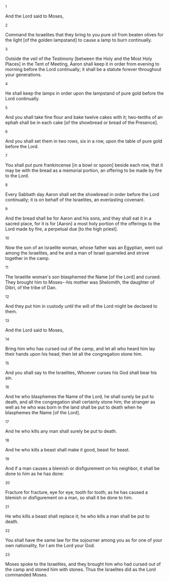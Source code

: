 <sup>1</sup> 

And the Lord said to Moses, 

<sup>2</sup> 

Command the Israelites that they bring to you pure oil from beaten olives for the light [of the golden lampstand] to cause a lamp to burn continually. 

<sup>3</sup> 

Outside the veil of the Testimony [between the Holy and the Most Holy Places] in the Tent of Meeting, Aaron shall keep it in order from evening to morning before the Lord continually; it shall be a statute forever throughout your generations. 

<sup>4</sup> 

He shall keep the lamps in order upon the lampstand of pure gold before the Lord continually. 

<sup>5</sup> 

And you shall take fine flour and bake twelve cakes with it; two-tenths of an ephah shall be in each cake [of the showbread or bread of the Presence]. 

<sup>6</sup> 

And you shall set them in two rows, six in a row, upon the table of pure gold before the Lord. 

<sup>7</sup> 

You shall put pure frankincense [in a bowl or spoon] beside each row, that it may be with the bread as a memorial portion, an offering to be made by fire to the Lord. 

<sup>8</sup> 

Every Sabbath day Aaron shall set the showbread in order before the Lord continually; it is on behalf of the Israelites, an everlasting covenant. 

<sup>9</sup> 

And the bread shall be for Aaron and his sons, and they shall eat it in a sacred place, for it is for [Aaron] a most holy portion of the offerings to the Lord made by fire, a perpetual due [to the high priest]. 

<sup>10</sup> 

Now the son of an Israelite woman, whose father was an Egyptian, went out among the Israelites, and he and a man of Israel quarreled and strove together in the camp. 

<sup>11</sup> 

The Israelite woman's son blasphemed the Name [of the Lord] and cursed. They brought him to Moses--his mother was Shelomith, the daughter of Dibri, of the tribe of Dan. 

<sup>12</sup> 

And they put him in custody until the will of the Lord might be declared to them. 

<sup>13</sup> 

And the Lord said to Moses, 

<sup>14</sup> 

Bring him who has cursed out of the camp, and let all who heard him lay their hands upon his head; then let all the congregation stone him. 

<sup>15</sup> 

And you shall say to the Israelites, Whoever curses his God shall bear his sin. 

<sup>16</sup> 

And he who blasphemes the Name of the Lord, he shall surely be put to death, and all the congregation shall certainly stone him; the stranger as well as he who was born in the land shall be put to death when he blasphemes the Name [of the Lord]. 

<sup>17</sup> 

And he who kills any man shall surely be put to death. 

<sup>18</sup> 

And he who kills a beast shall make it good, beast for beast. 

<sup>19</sup> 

And if a man causes a blemish or disfigurement on his neighbor, it shall be done to him as he has done: 

<sup>20</sup> 

Fracture for fracture, eye for eye, tooth for tooth; as he has caused a blemish or disfigurement on a man, so shall it be done to him. 

<sup>21</sup> 

He who kills a beast shall replace it; he who kills a man shall be put to death. 

<sup>22</sup> 

You shall have the same law for the sojourner among you as for one of your own nationality, for I am the Lord your God. 

<sup>23</sup> 

Moses spoke to the Israelites, and they brought him who had cursed out of the camp and stoned him with stones. Thus the Israelites did as the Lord commanded Moses.